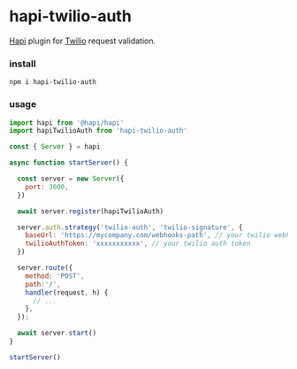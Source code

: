 # hapi-twilio-auth

[Hapi](https://github.com/hapijs/hapi) plugin for [Twilio](https://github.com/twilio/twilio-node) request validation.

### install

```cli
npm i hapi-twilio-auth
```

### usage

```js
import hapi from '@hapi/hapi'
import hapiTwilioAuth from 'hapi-twilio-auth'

const { Server } = hapi

async function startServer() {

  const server = new Server({
    port: 3000,
  })

  await server.register(hapiTwilioAuth)

  server.auth.strategy('twilio-auth', 'twilio-signature', {
    baseUrl: 'https://mycompany.com/webhooks-path', // your twilio webhooks base url
    twilioAuthToken: 'xxxxxxxxxxx', // your twilio auth token
  })

  server.route({
    method: 'POST',
    path:'/',
    handler(request, h) {
      // ...
    },
  });

  await server.start()
}

startServer()
```
